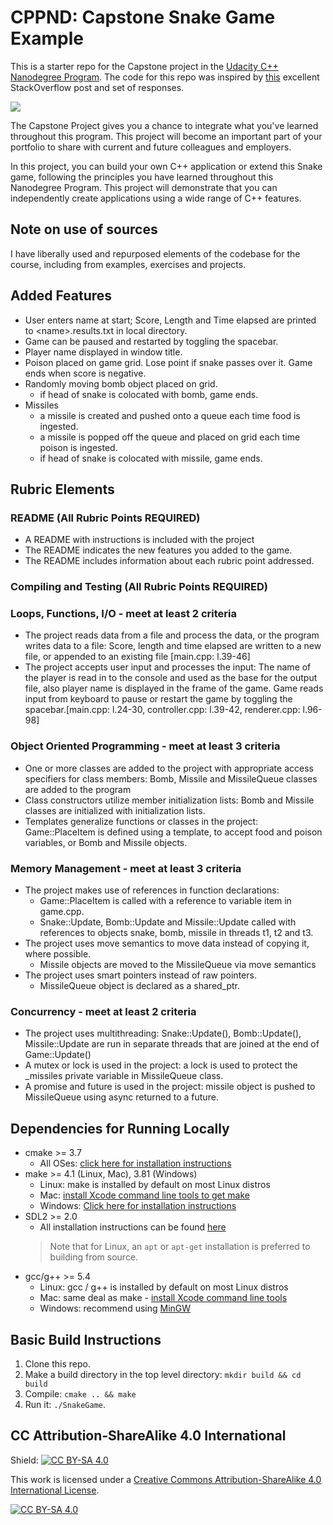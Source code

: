 # CPPND: Capstone Snake Game Example

This is a starter repo for the Capstone project in the [Udacity C++ Nanodegree Program](https://www.udacity.com/course/c-plus-plus-nanodegree--nd213). The code for this repo was inspired by [this](https://codereview.stackexchange.com/questions/212296/snake-game-in-c-with-sdl) excellent StackOverflow post and set of responses.

<img src="snake_game.gif"/>

The Capstone Project gives you a chance to integrate what you've learned throughout this program. This project will become an important part of your portfolio to share with current and future colleagues and employers.

In this project, you can build your own C++ application or extend this Snake game, following the principles you have learned throughout this Nanodegree Program. This project will demonstrate that you can independently create applications using a wide range of C++ features.

## Note on use of sources
I have liberally used and repurposed elements of the codebase for the course, including from examples, exercises and projects.
## Added Features
* User enters name at start; Score, Length and Time elapsed are printed to \<name\>.results.txt in local directory.
* Game can be paused and restarted by toggling the spacebar.
* Player name displayed in window title.
* Poison placed on game grid. Lose point if snake passes over it. Game ends when score is negative.
* Randomly moving bomb object placed on grid.
  * if head of snake is colocated with bomb, game ends.
* Missiles 
  * a missile is created and pushed onto a queue each time food is ingested. 
  * a missile is popped off the queue and placed on grid each time poison is ingested. 
  * if head of snake is colocated with missile, game ends.

## Rubric Elements

### README (All Rubric Points REQUIRED)

* A README with instructions is included with the project
* The README indicates the new features you added to the game.
* The README includes information about each rubric point addressed.



### Compiling and Testing (All Rubric Points REQUIRED)

### Loops, Functions, I/O - meet at least 2 criteria

* The project reads data from a file and process the data, or the program writes data to a file:
  Score, length and time elapsed are written to a new file, or appended to an existing file
  [main.cpp: l.39-46]
* The project accepts user input and processes the input:
  The name of the player is read in to the console and used as the base for the output file, also player
  name is displayed in the frame of the game. Game reads input from keyboard to pause or restart the game 
  by toggling the spacebar.[main.cpp: l.24-30, controller.cpp: l.39-42, renderer.cpp: l.96-98]

### Object Oriented Programming - meet at least 3 criteria
* One or more classes are added to the project with appropriate access specifiers for class members:
Bomb, Missile and MissileQueue classes are added to the program
* Class constructors utilize member initialization lists: Bomb and Missile classes are initialized with 
initialization lists.
* Templates generalize functions or classes in the project: Game::PlaceItem is defined using a template, to
  accept food and poison variables, or Bomb and Missile objects.

### Memory Management - meet at least 3 criteria
* The project makes use of references in function declarations: 
  * Game::PlaceItem is called with a reference to variable item in game.cpp. 
  * Snake::Update, Bomb::Update and Missile::Update called with references to objects snake, bomb, missile 
in threads t1, t2 and t3.
* The project uses move semantics to move data instead of copying it, where possible.
  * Missile objects are moved to the MissileQueue via move semantics
* The project uses smart pointers instead of raw pointers.
  * MissileQueue object is declared as a shared\_ptr.

### Concurrency - meet at least 2 criteria
* The project uses multithreading: Snake::Update(), Bomb::Update(), Missile::Update are  run in separate 
threads that are joined at the end of Game::Update()
* A mutex or lock is used in the project: a lock is used to protect the \_missiles private variable in MissileQueue class.
* A promise and future is used in the project: missile object is pushed to MissileQueue using async returned to a future.

## Dependencies for Running Locally
* cmake >= 3.7
  * All OSes: [click here for installation instructions](https://cmake.org/install/)
* make >= 4.1 (Linux, Mac), 3.81 (Windows)
  * Linux: make is installed by default on most Linux distros
  * Mac: [install Xcode command line tools to get make](https://developer.apple.com/xcode/features/)
  * Windows: [Click here for installation instructions](http://gnuwin32.sourceforge.net/packages/make.htm)
* SDL2 >= 2.0
  * All installation instructions can be found [here](https://wiki.libsdl.org/Installation)
  >Note that for Linux, an `apt` or `apt-get` installation is preferred to building from source. 
* gcc/g++ >= 5.4
  * Linux: gcc / g++ is installed by default on most Linux distros
  * Mac: same deal as make - [install Xcode command line tools](https://developer.apple.com/xcode/features/)
  * Windows: recommend using [MinGW](http://www.mingw.org/)

## Basic Build Instructions

1. Clone this repo.
2. Make a build directory in the top level directory: `mkdir build && cd build`
3. Compile: `cmake .. && make`
4. Run it: `./SnakeGame`.


## CC Attribution-ShareAlike 4.0 International


Shield: [![CC BY-SA 4.0][cc-by-sa-shield]][cc-by-sa]

This work is licensed under a
[Creative Commons Attribution-ShareAlike 4.0 International License][cc-by-sa].

[![CC BY-SA 4.0][cc-by-sa-image]][cc-by-sa]

[cc-by-sa]: http://creativecommons.org/licenses/by-sa/4.0/
[cc-by-sa-image]: https://licensebuttons.net/l/by-sa/4.0/88x31.png
[cc-by-sa-shield]: https://img.shields.io/badge/License-CC%20BY--SA%204.0-lightgrey.svg
